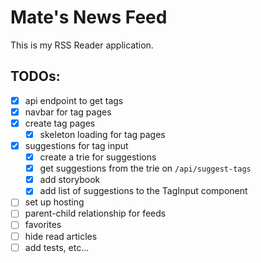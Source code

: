 # Mate's News Feed

This is my RSS Reader application.

## TODOs:

- [x] api endpoint to get tags
- [x] navbar for tag pages
- [x] create tag pages
  - [x] skeleton loading for tag pages
- [x] suggestions for tag input
  - [x] create a trie for suggestions
  - [x] get suggestions from the trie on `/api/suggest-tags`
  - [x] add storybook
  - [x] add list of suggestions to the TagInput component
- [ ] set up hosting
- [ ] parent-child relationship for feeds
- [ ] favorites
- [ ] hide read articles
- [ ] add tests, etc...
